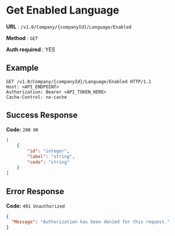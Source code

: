 # Get Enabled Language

**URL** : `/v1.0/Company/{companyId}/Language/Enabled`

**Method** : `GET`

**Auth required** : YES

## Example

```http
GET /v1.0/Company/{companyId}/Language/Enabled HTTP/1.1
Host: <API_ENDPOINT>
Authorization: Bearer <API_TOKEN_HERE>
Cache-Control: no-cache
```

## Success Response

**Code:** `200 OK`

```json
[
    {
        "id": "integer",
        "label": "string",
        "code": "string"
    }
]
```

## Error Response

**Code:** `401 Unauthorized`

```json
{
  "Message": "Authorization has been denied for this request."
}
```